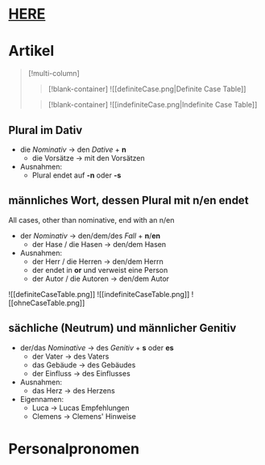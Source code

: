 # [HERE](https://deutsch.lingolia.com/en/grammar/adjectives/declension)
# Artikel
> [!multi-column] 
>> [!blank-container]
>> ![[definiteCase.png|Definite Case Table]]
>
>> [!blank-container]
>> ![[indefiniteCase.png|Indefinite Case Table]]
## Plural im Dativ
- die *Nominativ* -> den *Dative* + **n**
	- die Vorsätze -> mit den Vorsätzen
- Ausnahmen:
   - Plural endet auf **-n** oder **-s**

## männliches Wort, dessen Plural mit n/en endet 
All cases, other than nominative, end with an n/en
- der *Nominativ* -> den/dem/des *Fall* + **n**/**en**
	- der Hase / die Hasen -> den/dem Hasen
- Ausnahmen:
	- der Herr / die Herren -> den/dem Herrn
	- der endet in **or** und verweist eine Person
	- der Autor / die Autoren -> den/dem Autor

![[definiteCaseTable.png]]
![[indefiniteCaseTable.png]]
![[ohneCaseTable.png]]

## sächliche (Neutrum) und männlicher Genitiv
- der/das *Nominative* -> des *Genitiv* + **s** oder **es**
	- der Vater -> des Vaters
	- das Gebäude -> des Gebäudes
	- der Einfluss -> des Einflusses
- Ausnahmen:
	- das Herz -> des Herzens
- Eigennamen:
	- Luca -> Lucas Empfehlungen
	- Clemens -> Clemens' Hinweise

# Personalpronomen 